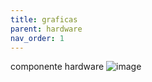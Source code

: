 ```yaml
---
title: graficas 
parent: hardware
nav_order: 1
---
```

componente hardware
![image](https://github.com/user-attachments/assets/7e8db5be-1b13-4aca-866b-75c507255404)

